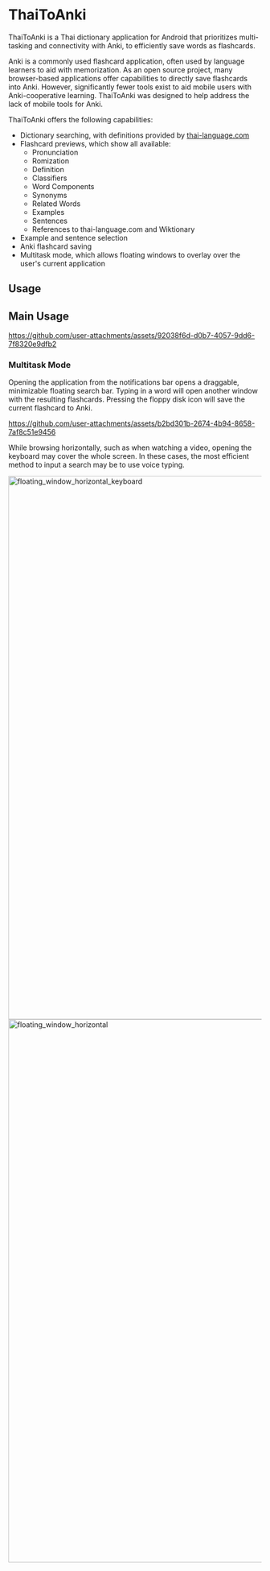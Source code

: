 # ThaiToAnki
ThaiToAnki is a Thai dictionary application for Android that prioritizes multi-tasking and connectivity with Anki, to efficiently save words as flashcards.

Anki is a commonly used flashcard application, often used by language learners to aid with memorization. As an open source project, many browser-based applications offer capabilities to directly save flashcards into Anki. However, significantly fewer tools exist to aid mobile users with Anki-cooperative learning. ThaiToAnki was designed to help address the lack of mobile tools for Anki.

ThaiToAnki offers the following capabilities:
- Dictionary searching, with definitions provided by [thai-language.com](http://thai-language.com/)
- Flashcard previews, which show all available:
  - Pronunciation
  - Romization
  - Definition
  - Classifiers
  - Word Components
  - Synonyms
  - Related Words
  - Examples
  - Sentences
  - References to thai-language.com and Wiktionary
- Example and sentence selection
- Anki flashcard saving
- Multitask mode, which allows floating windows to overlay over the user's current application

## Usage
## Main Usage



https://github.com/user-attachments/assets/92038f6d-d0b7-4057-9dd6-7f8320e9dfb2

### Multitask Mode
Opening the application from the notifications bar opens a draggable, minimizable floating search bar. Typing in a word will open another window with the resulting flashcards. Pressing the floppy disk icon will save the current flashcard to Anki.

https://github.com/user-attachments/assets/b2bd301b-2674-4b94-8658-7af8c51e9456

While browsing horizontally, such as when watching a video, opening the keyboard may cover the whole screen. In these cases, the most efficient method to input a search may be to use voice typing.

<img width="2400" height="1080" alt="floating_window_horizontal_keyboard" src="https://github.com/user-attachments/assets/6e0724b9-ef05-461e-8d12-b5ea51d44ed2" />
<img width="2400" height="1080" alt="floating_window_horizontal" src="https://github.com/user-attachments/assets/34bbc43d-7b13-41e2-99b8-0596f8aa6fbc" />



